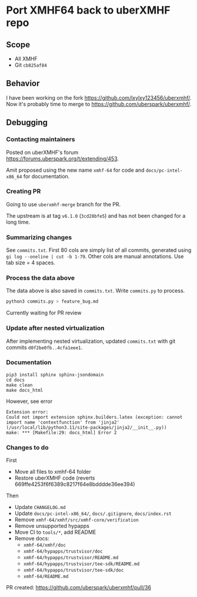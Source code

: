 # Port XMHF64 back to uberXMHF repo

## Scope
* All XMHF
* Git `cb825af84`

## Behavior
I have been working on the fork <https://github.com/lxylxy123456/uberxmhf/>.
Now it's probably time to merge to <https://github.com/uberspark/uberxmhf/>.

## Debugging

### Contacting maintainers
Posted on uberXMHF's forum <https://forums.uberspark.org/t/extending/453>.

Amit proposed using the new name `xmhf-64` for code and `docs/pc-intel-x86_64`
for documentation.

### Creating PR

Going to use `uberxmhf-merge` branch for the PR.

The upstream is at tag `v6.1.0` (`3cd28bfe5`) and has not been changed for a
long time.

### Summarizing changes

See `commits.txt`. First 80 cols are simply list of all commits, generated
using `gi log --oneline | cut -b 1-79`. Other cols are manual annotations.
Use tab size = 4 spaces.

### Process the data above

The data above is also saved in `commits.txt`. Write `commits.py` to process.

```sh
python3 commits.py > feature_bug.md
```

Currently waiting for PR review

### Update after nested virtualization

After implementing nested virtualization, updated `commits.txt` with git
commits `d0f2be0fb..4cfa1eee1`.

### Documentation

```
pip3 install sphinx sphinx-jsondomain
cd docs
make clean
make docs_html
```

However, see error
```
Extension error:
Could not import extension sphinx.builders.latex (exception: cannot import name 'contextfunction' from 'jinja2' (/usr/local/lib/python3.11/site-packages/jinja2/__init__.py))
make: *** [Makefile:29: docs_html] Error 2
```

### Changes to do

First
* Move all files to xmhf-64 folder
* Restore uberXMHF code (reverts 669ffe4253f6f6389c8217f64e8bdddde36ee394)

Then
* Update `CHANGELOG.md`
* Update `docs/pc-intel-x86_64/`, `docs/.gitignore`, `docs/index.rst`
* Remove `xmhf-64/xmhf/src/xmhf-core/verification`
* Remove unsupported hypapps
* Move CI to `tools/*`, add README
* Remove docs:
	* `xmhf-64/xmhf/doc`
	* `xmhf-64/hypapps/trustvisor/doc`
	* `xmhf-64/hypapps/trustvisor/README.md`
	* `xmhf-64/hypapps/trustvisor/tee-sdk/README.md`
	* `xmhf-64/hypapps/trustvisor/tee-sdk/doc`
	* `xmhf-64/README.md`

PR created: <https://github.com/uberspark/uberxmhf/pull/36>

